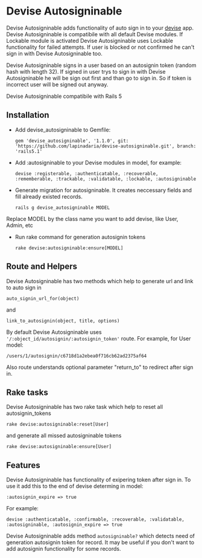 Devise Autosigninable
=============
Devise Autosigninable adds functionality of auto sign in to your [devise][1] app.
Devise Autosigninable is compatibile with all default Devise modules.
If Lockable module is activated Devise Autosigninable uses Lockable functionality for failed attempts.
If user is blocked or not confirmed he can't sign in with Devise Autosigninable too.

Devise Autosigninable signs in a user based on an autosignin token (random hash with length 32).
If signed in user trys to sign in with Devise Autosigninable he will be sign out first and than go to sign in.
So if token is incorrect user will be signed out anyway.

Devise Autosigninable compatibile with Rails 5


Installation
-----------


* Add devise_autosigninable to Gemfile:

    `gem 'devise_autosigninable', '1.1.0', git: 'https://github.com/lapinadaria/devise-autosigninable.git', branch: 'rails5.1'`

* Add :autosigninable to your Devise modules in model, for example:

    `devise :registerable, :authenticatable, :recoverable, :rememberable, :trackable, :validatable, :lockable, :autosigninable`

* Generate migration for autosigninable. It creates neccessary fields and fill already existed records.

    `rails g devise_autosigninable MODEL`

Replace MODEL by the class name you want to add devise, like User, Admin, etc

* Run rake command for generation autosignin tokens

   `rake devise:autosigninable:ensure[MODEL]`

Route and Helpers
-----------
Devise Autosigninable has two methods which help to generate url and link to auto sign in

    auto_signin_url_for(object)

and

    link_to_autosignin(object, title, options)


By default Devise Autosigninable uses `'/:object_id/autosignin/:autosignin_token'` route. For example, for User model:

    /users/1/autosignin/c6718d1a2ebea0f716cb62ad2375af64

Also route understands optional parameter "return_to" to redirect after sign in.

Rake tasks
-----------
Devise Autosigninable has two rake task which help to reset all autosignin_tokens

    rake devise:autosigninable:reset[User]

and generate all missed autosigninable tokens

    rake devise:autosigninable:ensure[User]


Features
-----------

Devise Autosigninable has functionality of exipering token after sign in. To use it add this to the end of devise determing in model:

    :autosignin_expire => true

For example:

    devise :authenticatable, :confirmable, :recoverable, :validatable, :autosigninable, :autosignin_expire => true



Devise Autosigninable adds method `autosigninable?` which detects need of generation autosignin token for record. It may be useful if you don't want to add
autosignin functionality for some records.

[1]:http://github.com/plataformatec/devise
